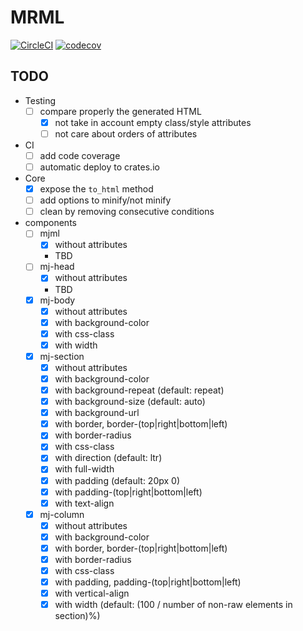 # MRML

[![CircleCI](https://circleci.com/gh/jdrouet/mrml.svg?style=shield)](https://app.circleci.com/pipelines/github/jdrouet/mrml)
[![codecov](https://codecov.io/gh/jdrouet/mrml/branch/master/graph/badge.svg?token=L3LKpV3RpR)](https://codecov.io/gh/jdrouet/mrml)

## TODO

- Testing
  - [ ] compare properly the generated HTML
    - [x] not take in account empty class/style attributes
    - [ ] not care about orders of attributes
- CI
  - [ ] add code coverage
  - [ ] automatic deploy to crates.io
- Core
  - [x] expose the `to_html` method
  - [ ] add options to minify/not minify
  - [ ] clean by removing consecutive conditions
- components
  - [ ] mjml
    - [x] without attributes
    - TBD
  - [ ] mj-head
    - [x] without attributes
    - TBD
  - [x] mj-body
    - [x] without attributes
    - [x] with background-color
    - [x] with css-class
    - [x] with width
  - [x] mj-section
    - [x] without attributes
    - [x] with background-color
    - [x] with background-repeat (default: repeat)
    - [x] with background-size (default: auto)
    - [x] with background-url
    - [x] with border, border-(top|right|bottom|left)
    - [x] with border-radius
    - [x] with css-class
    - [x] with direction (default: ltr)
    - [x] with full-width
    - [x] with padding (default: 20px 0)
    - [x] with padding-(top|right|bottom|left)
    - [x] with text-align
  - [x] mj-column
    - [x] without attributes
    - [x] with background-color
    - [x] with border, border-(top|right|bottom|left)
    - [x] with border-radius
    - [x] with css-class
    - [x] with padding, padding-(top|right|bottom|left)
    - [x] with vertical-align
    - [x] with width (default: (100 / number of non-raw elements in section)%)

